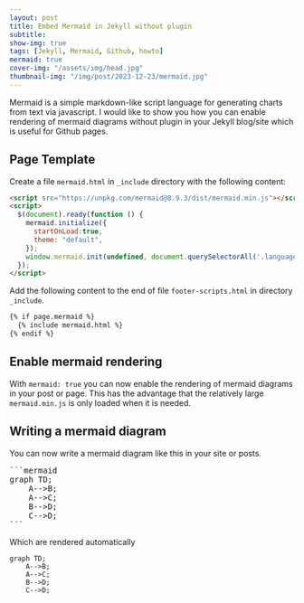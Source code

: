 ```yaml
---
layout: post
title: Embed Mermaid in Jekyll without plugin
subtitle:
show-img: true
tags: [Jekyll, Mermaid, Github, howto]
mermaid: true
cover-img: "/assets/img/head.jpg"
thumbnail-img: "/img/post/2023-12-23/mermaid.jpg"
---
```


Mermaid is a simple markdown-like script language for generating charts from text via javascript.
I would like to show you how you can enable rendering of mermaid diagrams without plugin in your Jekyll blog/site which is useful for Github pages.

## Page Template

Create a file `mermaid.html` in `_include` directory with the following content:

```html
<script src="https://unpkg.com/mermaid@8.9.3/dist/mermaid.min.js"></script>
<script>
  $(document).ready(function () {
    mermaid.initialize({
      startOnLoad:true,
      theme: "default",
    });
    window.mermaid.init(undefined, document.querySelectorAll('.language-mermaid'));
  });
</script>
```

Add the following content to the end of file `footer-scripts.html` in directory `_include`.

```txt
{% if page.mermaid %} 
  {% include mermaid.html %} 
{% endif %}
```

## Enable mermaid rendering

With `mermaid: true` you can now enable the rendering of mermaid diagrams in your post or page.
This has the advantage that the relatively large `mermaid.min.js` is only loaded when it is needed.

## Writing a mermaid diagram

You can now write a mermaid diagram like this in your site or posts.

<pre>
```mermaid
graph TD;
    A-->B;
    A-->C;
    B-->D;
    C-->D;
```  
</pre> 

Which are rendered automatically

```mermaid
graph TD;
    A-->B;
    A-->C;
    B-->D;
    C-->D;
```
